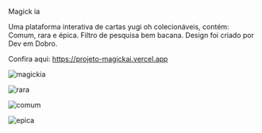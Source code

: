 Magick ia

Uma plataforma interativa de cartas yugi oh colecionáveis, 
contém: Comum, rara e épica. Filtro de pesquisa bem bacana. 
Design foi criado por Dev em Dobro.

Confira aqui: https://projeto-magickai.vercel.app


![magickia](https://github.com/user-attachments/assets/cf731097-61db-46a0-9f5c-f10170d02afc)

![rara](https://github.com/user-attachments/assets/c02d19e0-fe52-4660-9341-b7ec5c82922c)

![comum](https://github.com/user-attachments/assets/f6f033a5-2cb7-4e26-aa3d-8b62f71fed92)

![epica](https://github.com/user-attachments/assets/7374cd79-2de9-4ae0-915b-5a84397f4312)



